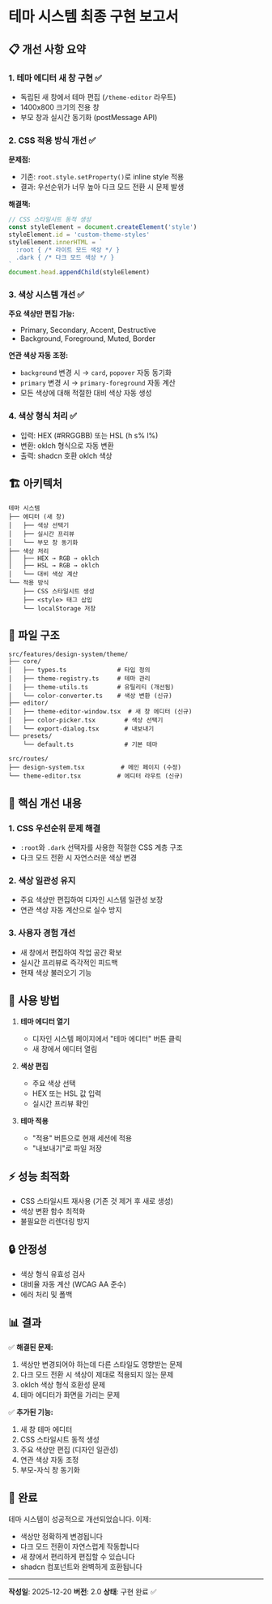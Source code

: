 # 테마 시스템 최종 구현 보고서

## 📋 개선 사항 요약

### 1. 테마 에디터 새 창 구현 ✅
- 독립된 새 창에서 테마 편집 (`/theme-editor` 라우트)
- 1400x800 크기의 전용 창
- 부모 창과 실시간 동기화 (postMessage API)

### 2. CSS 적용 방식 개선 ✅
**문제점:**
- 기존: `root.style.setProperty()`로 inline style 적용
- 결과: 우선순위가 너무 높아 다크 모드 전환 시 문제 발생

**해결책:**
```javascript
// CSS 스타일시트 동적 생성
const styleElement = document.createElement('style')
styleElement.id = 'custom-theme-styles'
styleElement.innerHTML = `
  :root { /* 라이트 모드 색상 */ }
  .dark { /* 다크 모드 색상 */ }
`
document.head.appendChild(styleElement)
```

### 3. 색상 시스템 개선 ✅
**주요 색상만 편집 가능:**
- Primary, Secondary, Accent, Destructive
- Background, Foreground, Muted, Border

**연관 색상 자동 조정:**
- `background` 변경 시 → `card`, `popover` 자동 동기화
- `primary` 변경 시 → `primary-foreground` 자동 계산
- 모든 색상에 대해 적절한 대비 색상 자동 생성

### 4. 색상 형식 처리 ✅
- 입력: HEX (#RRGGBB) 또는 HSL (h s% l%)
- 변환: oklch 형식으로 자동 변환
- 출력: shadcn 호환 oklch 색상

## 🏗️ 아키텍처

```
테마 시스템
├── 에디터 (새 창)
│   ├── 색상 선택기
│   ├── 실시간 프리뷰
│   └── 부모 창 동기화
├── 색상 처리
│   ├── HEX → RGB → oklch
│   ├── HSL → RGB → oklch
│   └── 대비 색상 계산
└── 적용 방식
    ├── CSS 스타일시트 생성
    ├── <style> 태그 삽입
    └── localStorage 저장
```

## 📁 파일 구조

```
src/features/design-system/theme/
├── core/
│   ├── types.ts              # 타입 정의
│   ├── theme-registry.ts     # 테마 관리
│   ├── theme-utils.ts        # 유틸리티 (개선됨)
│   └── color-converter.ts    # 색상 변환 (신규)
├── editor/
│   ├── theme-editor-window.tsx  # 새 창 에디터 (신규)
│   ├── color-picker.tsx        # 색상 선택기
│   └── export-dialog.tsx       # 내보내기
└── presets/
    └── default.ts              # 기본 테마

src/routes/
├── design-system.tsx          # 메인 페이지 (수정)
└── theme-editor.tsx          # 에디터 라우트 (신규)
```

## 🎯 핵심 개선 내용

### 1. CSS 우선순위 문제 해결
- `:root`와 `.dark` 선택자를 사용한 적절한 CSS 계층 구조
- 다크 모드 전환 시 자연스러운 색상 변경

### 2. 색상 일관성 유지
- 주요 색상만 편집하여 디자인 시스템 일관성 보장
- 연관 색상 자동 계산으로 실수 방지

### 3. 사용자 경험 개선
- 새 창에서 편집하여 작업 공간 확보
- 실시간 프리뷰로 즉각적인 피드백
- 현재 색상 불러오기 기능

## 🚀 사용 방법

1. **테마 에디터 열기**
   - 디자인 시스템 페이지에서 "테마 에디터" 버튼 클릭
   - 새 창에서 에디터 열림

2. **색상 편집**
   - 주요 색상 선택
   - HEX 또는 HSL 값 입력
   - 실시간 프리뷰 확인

3. **테마 적용**
   - "적용" 버튼으로 현재 세션에 적용
   - "내보내기"로 파일 저장

## ⚡ 성능 최적화

- CSS 스타일시트 재사용 (기존 것 제거 후 새로 생성)
- 색상 변환 함수 최적화
- 불필요한 리렌더링 방지

## 🔒 안정성

- 색상 형식 유효성 검사
- 대비율 자동 계산 (WCAG AA 준수)
- 에러 처리 및 폴백

## 📊 결과

✅ **해결된 문제:**
1. 색상만 변경되어야 하는데 다른 스타일도 영향받는 문제
2. 다크 모드 전환 시 색상이 제대로 적용되지 않는 문제
3. oklch 색상 형식 호환성 문제
4. 테마 에디터가 화면을 가리는 문제

✅ **추가된 기능:**
1. 새 창 테마 에디터
2. CSS 스타일시트 동적 생성
3. 주요 색상만 편집 (디자인 일관성)
4. 연관 색상 자동 조정
5. 부모-자식 창 동기화

## 🎉 완료

테마 시스템이 성공적으로 개선되었습니다. 이제:
- 색상만 정확하게 변경됩니다
- 다크 모드 전환이 자연스럽게 작동합니다
- 새 창에서 편리하게 편집할 수 있습니다
- shadcn 컴포넌트와 완벽하게 호환됩니다

---

**작성일**: 2025-12-20
**버전**: 2.0
**상태**: 구현 완료 ✅